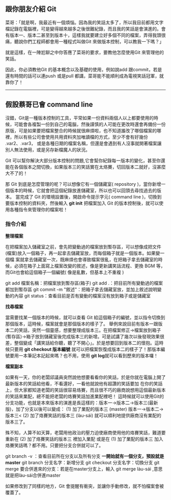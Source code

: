## 跟你朋友介紹 Git

菜哥：「就是啊，我最近有一個煩惱。因為我的笑話太多了，所以我目前都用文字檔記錄在電腦裡，可是變得越來越多之後很難紀錄，而且我的笑話是會演進的。會有版本一、版本二甚至到版本十，這樣我就要建立好多個不同的檔案，弄得我頭很痛，聽說你們工程師都會用一種程式叫做Git 來做版本控制，可以教我一下嗎？」

就是這樣，在一陣尬聊之中你答應了菜哥的要求，要教他怎麼使用Git 來管理他的笑話。

因此，你必須教他Git 的基本概念以及基礎的使用，例如說add 跟commit，若是還有時間的話可以連push 或是pull 都講，菜哥能不能順利成為電視笑話冠軍，就靠你了！

***
## 假設蔡哥已會 command line

沒錯，Git是一種版本控制的工具，平常如果一份資料兩個人以上都要使用的時候，可能會各複製一份到自己的電腦，然後謹慎的人可能在更改時還會再備份一份原版，可是如果要把檔案整合的時候就很麻煩啦，也不知道誰改了哪個檔案的哪裡，所以有些公司會使用共用資料夾加唯讀檔的方式，至少不會有好幾份 .var2、.var3，
或是各種日期的檔案名稱，但還是會遇到有人沒事就開著檔案讓別人無法使用，或是另存新檔魔人的狀況。

Git 可以幫你解決大部分版本控制的問題,它會幫你紀錄每一版本的變化，甚至你還能在各個版本之間切換，如果版本三的笑話實在太烙賽，切回版本二就好，沒甚麼大不了的！
 
那 Git 到底是怎麼管理的呢？可以想像它有一個儲藏室( repository )，當你新增一個版本的時候，它就會把這個紀錄放進儲藏室，所以也可以回頭去尋找過去的版本。
當完成了 Git 的環境設置後，開啟命令提示字元( command line )，切換到要版本控制的資料夾，然後輸入 **git init** 把檔案加入 Git 的版本控制後，就可以使用各種指令來管理你的檔案啦！

### 指令介紹

**整理檔案**

在把檔案加入儲藏室之前，會先把變動過的檔案放到暫存區，可以想像成把文件(檔案)放入一個箱子，再一起拿去儲藏室放，而每個箱子就是一個版本。如果變一個檔
案就拿去儲藏室一次，既麻煩也會導致檔案很亂，在把箱子拿去儲藏室的時候，必須在箱子上面寫上檔案改變的敘述，像是更新講笑話流程、更換 BGM 等，而Git也會給這個箱子一個編號( 像是亂數，但基本上不重複 )

git add 檔案名稱：把檔案放到暫存區(箱子)
git add .：把目前所有變動過的檔案都加到暫存區
git commit -m "敘述"：把箱子拿去儲藏室放，並加上敘述說明變動的內容
git status：查看目前是否有變動的檔案沒有放到箱子或是儲藏室

**找尋檔案**

當需要找某一個版本的時候，就可以查看 Git 給這個箱子的編號，並以指令切換到那個版本，這時候，檔案就會是那個版本的樣子了。
舉例來說目前有版本一跟版本二的笑話，突然一個靈感，想要整理成版本三。在把檔案修正→檔案放到箱子(暫存區)→箱子放到儲藏室後完成版本三的新增。可是試講了幾次以後發現效果很差，整個變成「講笑話給你聽，聽了不開心」。於是想要回到版本二的懷抱。這時候只要用 **git checkout 版本編號** 就可以把檔案恢復成版本二的樣子了！那版本編號要用一本筆記本記起來嗎？也不用，使用 **git log**就可以看到歷來的版本囉！

**檔案副本**

如果有一天，你的老闆邱議員突然說他想要看看你的笑話，於是你就在電腦上開了最新版本的笑話給他看，不看還好，一看他就說他有超讚的笑話要加
在你的笑話上，但大家都知道老闆的笑話很容易烙賽，而且很不巧的廠商說想用這個最新版本的笑話來業配，總不能把老闆的烙賽笑話加進業配裡吧！
這時候就可以使用Git的分支功能，也就是本來版本的演進是長這樣的：版本一→版本二→版本三(最新版)，加了分支以後可以變成：
					 (1) 加了業配的版本三 (master)
版本一→版本二→版本三<
					 (2) 加了烙賽笑話的版本三 (làu-sái)
就可以順利地提供廠商沒有業配的版本三了。

殊不知，人算不如天算，老闆用他政治的壓力迫使廠商使用他的烙賽笑話，難道要重新在 (2) 加了烙賽笑話的版本三 裡加入業配 或是在 (1) 加了業配的版本三 加入烙賽笑話嗎？都不用。只要把分支合併就可以了。

git branch -v ：查看目前所在分支以及所有分支
**一開始就有一個分支，預設就是master**
git branch 分支名字：新增分支
git checkout 分支名字：切換分支
git merge 要合併進來的分支：若是在master分支上，輸入 git merge làu-sái ,意思就是把làu-sái合併進master

如果修改到了同樣的地方，Git 會提醒有衝突，並讓你手動修改，就不怕檔案會被覆蓋了。